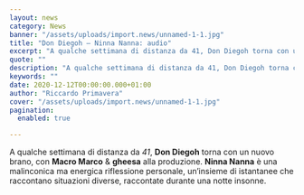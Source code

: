 ```yaml
---
layout: news
category: News
banner: "/assets/uploads/import.news/unnamed-1-1.jpg"
title: "Don Diegoh – Ninna Nanna: audio"
excerpt: "A qualche settimana di distanza da 41, Don Diegoh torna con un nuovo brano, con Macro Marco & gheesa alla produzione. Ninna Nanna è una malinconica ma energica riflessione personale, un’insieme di istantanee che raccontano situazioni diverse, raccontate durante una notte insonne"
quote: ""
description: "A qualche settimana di distanza da 41, Don Diegoh torna con un nuovo brano, con Macro Marco & gheesa alla produzione. Ninna Nanna è una malinconica ma energica riflessione personale, un’insieme di istantanee che raccontano situazioni diverse, raccontate durante una notte insonne"
keywords: ""
date: 2020-12-12T00:00:00.000+01:00
author: "Riccardo Primavera"
cover: "/assets/uploads/import.news/unnamed-1-1.jpg"
pagination:
  enabled: true

---
```


A qualche settimana di distanza da _41_, **Don Diegoh** torna con un nuovo brano, con **Macro Marco** & **gheesa** alla produzione. **Ninna Nanna** è una malinconica ma energica riflessione personale, un’insieme di istantanee che raccontano situazioni diverse, raccontate durante una notte insonne.